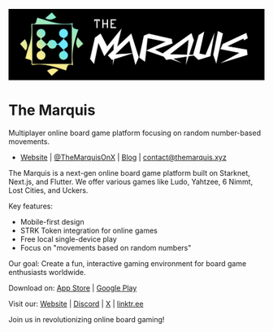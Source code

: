 ![The Marquis Logo](./themarquis.png)

# The Marquis
Multiplayer online board game platform focusing on random number-based movements.

* [Website](https://themarquis.xyz) | [@TheMarquisOnX](https://twitter.com/TheMarquisOnX) | [Blog](https://medium.com/themarquis) | contact@themarquis.xyz

The Marquis is a next-gen online board game platform built on Starknet, Next.js, and Flutter. We offer various games like Ludo, Yahtzee, 6 Nimmt, Lost Cities, and Uckers.

Key features:
- Mobile-first design
- STRK Token integration for online games
- Free local single-device play
- Focus on "movements based on random numbers"

Our goal: Create a fun, interactive gaming environment for board game enthusiasts worldwide.

Download on:
[App Store](https://apple.co/4ewOFAG) | [Google Play](https://bit.ly/GooglePlay_TheMarquis)

Visit our:
[Website](https://themarquis.xyz/login) | [Discord](https://discord.gg/ZWkWeypnzv) | [X](https://x.com/TheMarquisOnX) | [linktr.ee](https://linktr.ee/themarquis_)


Join us in revolutionizing online board gaming!
